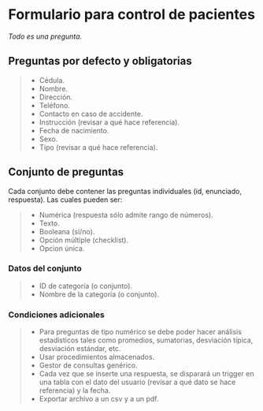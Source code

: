 # Formulario para control de pacientes

_Todo es una pregunta._

## Preguntas por defecto y obligatorias

> -   Cédula.
> -   Nombre.
> -   Dirección.
> -   Teléfono.
> -   Contacto en caso de accidente.
> -   Instrucción (revisar a qué hace referencia).
> -   Fecha de nacimiento.
> -   Sexo.
> -   Tipo (revisar a qué hace referencia).

## Conjunto de preguntas

Cada conjunto debe contener las preguntas individuales (id, enunciado, respuesta). Las cuales pueden ser:

> -   Numérica (respuesta sólo admite rango de números).
> -   Texto.
> -   Booleana (si/no).
> -   Opción múltiple (checklist).
> -   Opcion única.

### Datos del conjunto

> -   ID de categoría (o conjunto).
> -   Nombre de la categoría (o conjunto).

### Condiciones adicionales

> -   Para preguntas de tipo numérico se debe poder hacer análisis estadísticos tales como promedios, sumatorias, desviación típica, desviación estándar, etc.
> -   Usar procedimientos almacenados.
> -   Gestor de consultas genérico.
> -   Cada vez que se inserte una respuesta, se disparará un trigger en una tabla con el dato del usuario (revisar a qué dato se hace referencia) y la fecha.
> -   Exportar archivo a un csv y a un pdf.
